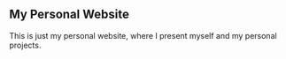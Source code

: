 ## My Personal Website

This is just my personal website, where I present myself and my personal projects.
